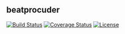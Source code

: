 ## beatprocuder

[![Build Status](http://img.shields.io/travis/s-a/beatproducer.svg?style=flat-square)](https://travis-ci.org/s-a/beatproducer)
[![Coverage Status](http://img.shields.io/coveralls/s-a/beatproducer.svg?style=flat-square)](https://coveralls.io/r/s-a/beatproducer?branch=master)
[![License](http://img.shields.io/badge/license-MIT-brightgreen.svg?style=flat-square)](http://s-a.mit-license.org/)


